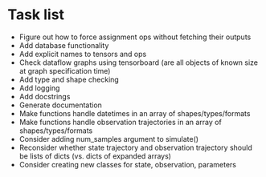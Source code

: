 # Task list

* Figure out how to force assignment ops without fetching their outputs
* Add database functionality
* Add explicit names to tensors and ops
* Check dataflow graphs using tensorboard (are all objects of known size at graph specification time)
* Add type and shape checking
* Add logging
* Add docstrings
* Generate documentation
* Make functions handle datetimes in an array of shapes/types/formats
* Make functions handle observation trajectories in an array of shapes/types/formats
* Consider adding num_samples argument to simulate()
* Reconsider whether state trajectory and observation trajectory should be lists of dicts (vs. dicts of expanded arrays)
* Consider creating new classes for state, observation, parameters
